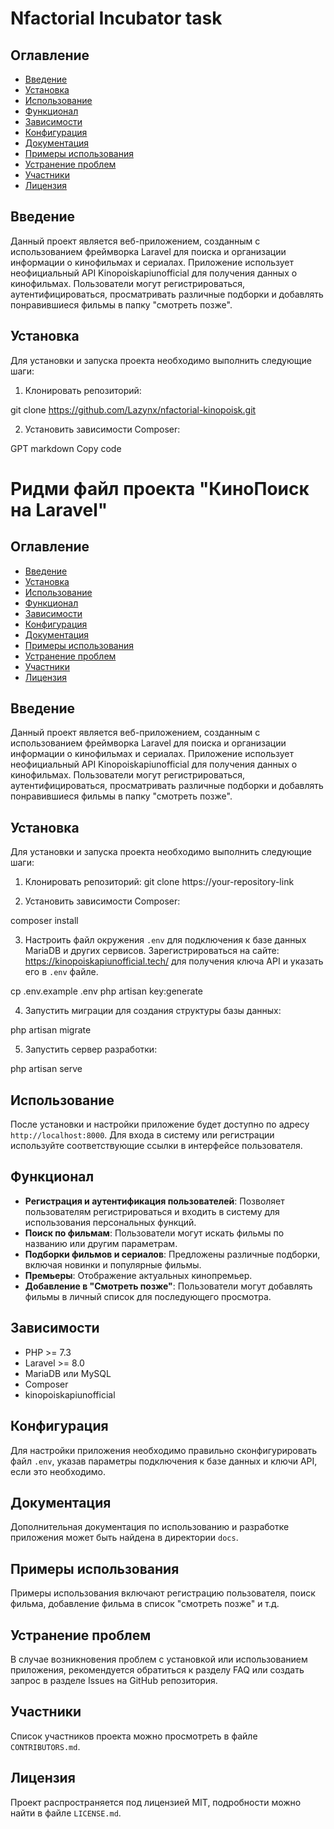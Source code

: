 # Nfactorial Incubator task

## Оглавление

- [Введение](#введение)
- [Установка](#установка)
- [Использование](#использование)
- [Функционал](#функционал)
- [Зависимости](#зависимости)
- [Конфигурация](#конфигурация)
- [Документация](#документация)
- [Примеры использования](#примеры-использования)
- [Устранение проблем](#устранение-проблем)
- [Участники](#участники)
- [Лицензия](#лицензия)

## Введение

Данный проект является веб-приложением, созданным с использованием фреймворка Laravel для поиска и организации информации о кинофильмах и сериалах. Приложение использует неофициальный API Kinopoiskapiunofficial для получения данных о кинофильмах. Пользователи могут регистрироваться, аутентифицироваться, просматривать различные подборки и добавлять понравившиеся фильмы в папку "смотреть позже".

## Установка

Для установки и запуска проекта необходимо выполнить следующие шаги:

1. Клонировать репозиторий:

git clone https://github.com/Lazynx/nfactorial-kinopoisk.git

2. Установить зависимости Composer:

GPT
markdown
Copy code
# Ридми файл проекта "КиноПоиск на Laravel"

## Оглавление

- [Введение](#введение)
- [Установка](#установка)
- [Использование](#использование)
- [Функционал](#функционал)
- [Зависимости](#зависимости)
- [Конфигурация](#конфигурация)
- [Документация](#документация)
- [Примеры использования](#примеры-использования)
- [Устранение проблем](#устранение-проблем)
- [Участники](#участники)
- [Лицензия](#лицензия)

## Введение

Данный проект является веб-приложением, созданным с использованием фреймворка Laravel для поиска и организации информации о кинофильмах и сериалах. Приложение использует неофициальный API Kinopoiskapiunofficial для получения данных о кинофильмах. Пользователи могут регистрироваться, аутентифицироваться, просматривать различные подборки и добавлять понравившиеся фильмы в папку "смотреть позже".

## Установка

Для установки и запуска проекта необходимо выполнить следующие шаги:

1. Клонировать репозиторий:
git clone https://your-repository-link

2. Установить зависимости Composer:

composer install

3. Настроить файл окружения `.env` для подключения к базе данных MariaDB и других сервисов. Зарегистрироваться на сайте: https://kinopoiskapiunofficial.tech/ для получения ключа API и указать его в `.env` файле.

cp .env.example .env
php artisan key:generate

4. Запустить миграции для создания структуры базы данных:

php artisan migrate

5. Запустить сервер разработки:

php artisan serve

## Использование

После установки и настройки приложение будет доступно по адресу `http://localhost:8000`. Для входа в систему или регистрации используйте соответствующие ссылки в интерфейсе пользователя.

## Функционал

- **Регистрация и аутентификация пользователей**: Позволяет пользователям регистрироваться и входить в систему для использования персональных функций.
- **Поиск по фильмам**: Пользователи могут искать фильмы по названию или другим параметрам.
- **Подборки фильмов и сериалов**: Предложены различные подборки, включая новинки и популярные фильмы.
- **Премьеры**: Отображение актуальных кинопремьер.
- **Добавление в "Смотреть позже"**: Пользователи могут добавлять фильмы в личный список для последующего просмотра.

## Зависимости

- PHP >= 7.3
- Laravel >= 8.0
- MariaDB или MySQL
- Composer
- kinopoiskapiunofficial

## Конфигурация

Для настройки приложения необходимо правильно сконфигурировать файл `.env`, указав параметры подключения к базе данных и ключи API, если это необходимо.

## Документация

Дополнительная документация по использованию и разработке приложения может быть найдена в директории `docs`.

## Примеры использования

Примеры использования включают регистрацию пользователя, поиск фильма, добавление фильма в список "смотреть позже" и т.д.

## Устранение проблем

В случае возникновения проблем с установкой или использованием приложения, рекомендуется обратиться к разделу FAQ или создать запрос в разделе Issues на GitHub репозитория.

## Участники

Список участников проекта можно просмотреть в файле `CONTRIBUTORS.md`.

## Лицензия

Проект распространяется под лицензией MIT, подробности можно найти в файле `LICENSE.md`.
